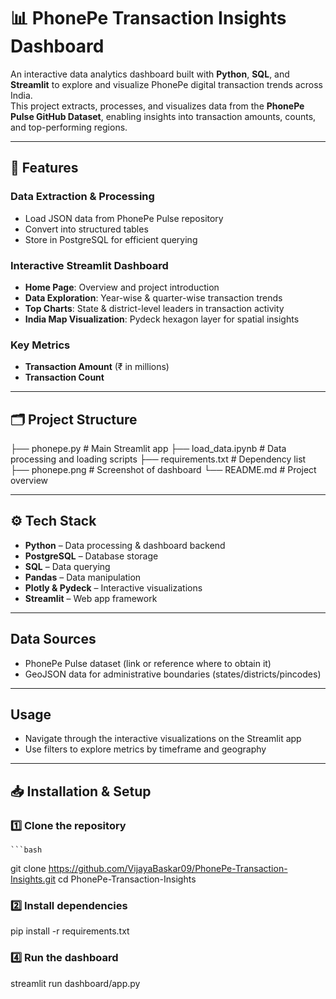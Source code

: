 # 📊 PhonePe Transaction Insights Dashboard

An interactive data analytics dashboard built with **Python**, **SQL**, and **Streamlit** to explore and visualize PhonePe digital transaction trends across India.  
This project extracts, processes, and visualizes data from the **PhonePe Pulse GitHub Dataset**, enabling insights into transaction amounts, counts, and top-performing regions.

---

## 📌 Features

### **Data Extraction & Processing**
- Load JSON data from PhonePe Pulse repository  
- Convert into structured tables  
- Store in PostgreSQL for efficient querying  

### **Interactive Streamlit Dashboard**
- **Home Page**: Overview and project introduction  
- **Data Exploration**: Year-wise & quarter-wise transaction trends  
- **Top Charts**: State & district-level leaders in transaction activity  
- **India Map Visualization**: Pydeck hexagon layer for spatial insights  

### **Key Metrics**
- **Transaction Amount** (₹ in millions)  
- **Transaction Count**  

---

## 🗂 Project Structure
├── phonepe.py              # Main Streamlit app
├── load_data.ipynb         # Data processing and loading scripts
├── requirements.txt        # Dependency list
├── phonepe.png             # Screenshot of dashboard
└── README.md               # Project overview


---

## ⚙️ Tech Stack
- **Python** – Data processing & dashboard backend  
- **PostgreSQL** – Database storage  
- **SQL** – Data querying  
- **Pandas** – Data manipulation  
- **Plotly & Pydeck** – Interactive visualizations  
- **Streamlit** – Web app framework
---

## Data Sources
- PhonePe Pulse dataset (link or reference where to obtain it)
- GeoJSON data for administrative boundaries (states/districts/pincodes)
---
## Usage
- Navigate through the interactive visualizations on the Streamlit app
- Use filters to explore metrics by timeframe and geography
---
## 📥 Installation & Setup

### 1️⃣ Clone the repository
    ```bash
git clone https://github.com/VijayaBaskar09/PhonePe-Transaction-Insights.git
cd PhonePe-Transaction-Insights

### 2️⃣ Install dependencies
pip install -r requirements.txt

### 4️⃣ Run the dashboard
streamlit run dashboard/app.py

